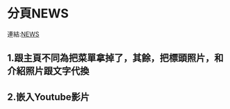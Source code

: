 # 分頁NEWS

連結:[NEWS](https://a8s287.github.io/wd107b/exercise/FINALEXAM/news.htm)

## 1.跟主頁不同為把菜單拿掉了，其餘，把標頭照片，和介紹照片跟文字代換

## 2.嵌入Youtube影片
